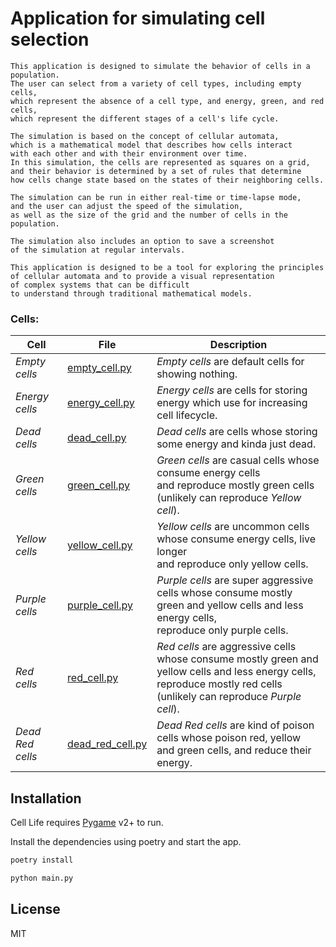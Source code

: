 
# Application for simulating cell selection
```text
This application is designed to simulate the behavior of cells in a population. 
The user can select from a variety of cell types, including empty cells, 
which represent the absence of a cell type, and energy, green, and red cells, 
which represent the different stages of a cell's life cycle.

The simulation is based on the concept of cellular automata, 
which is a mathematical model that describes how cells interact 
with each other and with their environment over time. 
In this simulation, the cells are represented as squares on a grid, 
and their behavior is determined by a set of rules that determine 
how cells change state based on the states of their neighboring cells.

The simulation can be run in either real-time or time-lapse mode, 
and the user can adjust the speed of the simulation, 
as well as the size of the grid and the number of cells in the population. 

The simulation also includes an option to save a screenshot 
of the simulation at regular intervals.

This application is designed to be a tool for exploring the principles 
of cellular automata and to provide a visual representation 
of complex systems that can be difficult 
to understand through traditional mathematical models.
```

### Cells:

| Cell             | File                                       | Description                                                                                                                                                                 |
|------------------|--------------------------------------------|-----------------------------------------------------------------------------------------------------------------------------------------------------------------------------|
| _Empty cells_    | [empty_cell.py](cells/cell_types/empty_cell.py)       | _Empty cells_ are default cells for showing nothing.                                                                                                                        |
| _Energy cells_   | [energy_cell.py](cells/cell_types/energy_cell.py)     | _Energy cells_ are cells for storing energy which use for increasing cell lifecycle.                                                                                        |
| _Dead cells_     | [dead_cell.py](cells/cell_types/dead_cell.py)         | _Dead cells_ are cells whose storing some energy and kinda just dead.                                                                                                       |
| _Green cells_    | [green_cell.py](cells/cell_types/green_cell.py)       | _Green cells_ are casual cells whose consume energy cells <br/>and reproduce mostly green cells (unlikely can reproduce _Yellow cell_).                                     |
| _Yellow cells_   | [yellow_cell.py](cells/cell_types/yellow_cell.py)     | _Yellow cells_ are uncommon cells whose consume energy cells, live longer <br/>and reproduce only yellow cells.                                                             |
| _Purple cells_   | [purple_cell.py](cells/cell_types/purple_cell.py)     | _Purple cells_ are super aggressive cells whose consume mostly green and yellow cells and less energy cells, <br/>reproduce only purple cells.                              |
| _Red cells_      | [red_cell.py](cells/cell_types/red_cell.py)           | _Red cells_ are aggressive cells whose consume mostly green and yellow cells and less energy cells, <br/>reproduce mostly red cells (unlikely can reproduce _Purple cell_). |
| _Dead Red cells_ | [dead_red_cell.py](cells/cell_types/dead_red_cell.py) | _Dead Red cells_ are kind of poison cells whose poison red, yellow and green cells, and reduce their energy.                                                                |

## Installation

Cell Life requires [Pygame](https://www.pygame.org) v2+ to run.

Install the dependencies using poetry and start the app.

```sh
poetry install 
```
```sh
python main.py
```


## License

MIT